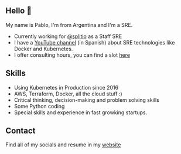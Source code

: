 ## Hello 👋

My name is Pablo, I'm from Argentina and I'm a SRE.

* Currently working for [@splitio](https://github.com/splitio) as a Staff SRE
* I have a [YouTube channel](https://youtube.com/peladonerd) (in Spanish) about SRE technologies like Docker and Kubernetes.
* I offer consulting hours, you can find a slot [here](https://peladonerd.as.me)

## Skills

* Using Kubernetes in Production since 2016
* AWS, Terraform, Docker, all the cloud stuff :) 
* Critical thinking, decision-making and problem solving skills
* Some Python coding
* Special skills and experience in fast growking startups.

## Contact

Find all of my socials and resume in my [website](https://fredrikson.com.ar)
